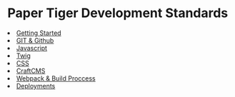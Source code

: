 <link href="/prism-vsc-dark-plus.css" rel="stylesheet">
<link href="/style.css" rel="stylesheet">

# Paper Tiger Development Standards

<div class="nav">
  <li>
    <a href="/development-standards-website/getting-started/index.html">Getting Started</a>
  </li>
  <li><a href="/development-standards-website/git-standards/index.html">GIT & Github</a></li>
  <li><a href="/development-standards-website/javascript/index.html">Javascript</a></li>
  <li><a href="/development-standards-website/twig/index.html">Twig</a></li>
  <li><a href="/development-standards-website/css/index.html">CSS</a></li>
  <li><a href="/development-standards-website/twig/index.html">CraftCMS</a></li>
  <li><a href="/development-standards-website/twig/index.html">Webpack & Build Proccess</a></li>
  <li><a href="/development-standards-website/deployments/index.html">Deployments</a></li>
</div>
